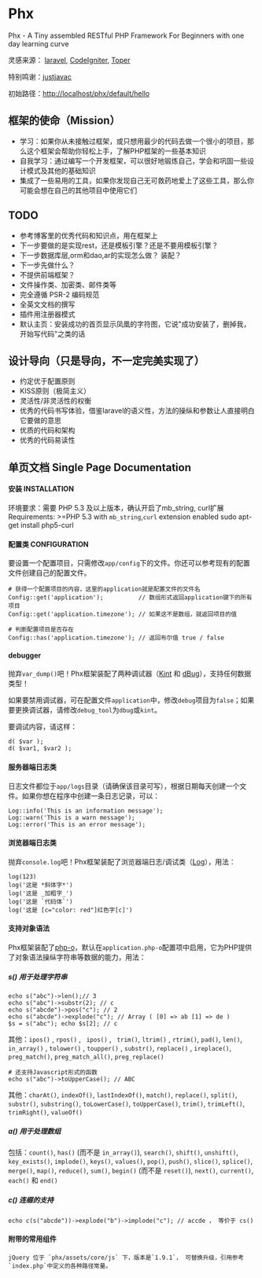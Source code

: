 Phx
===

Phx - A Tiny assembled  RESTful PHP Framework For Beginners with one day learning curve

灵感来源：
[laravel](http://laravel.com/),
[CodeIgniter](http://ellislab.com/codeigniter),
[Toper](http://my.oschina.net/mingtingling/blog?catalog=263852)

特别鸣谢：[justjavac](http://justjavac.com)

初始路径：<http://localhost/phx/default/hello>

## 框架的使命（Mission）
- 学习：如果你从未接触过框架，或只想用最少的代码去做一个很小的项目，那么这个框架会帮助你轻松上手，了解PHP框架的一些基本知识
- 自我学习：通过编写一个开发框架，可以很好地锻炼自己，学会和巩固一些设计模式及其他的基础知识
- 集成了一些易用的工具，如果你发现自己无可救药地爱上了这些工具，那么你可能会想在自己的其他项目中使用它们

## TODO
- 参考博客里的优秀代码和知识点，用在框架上
- 下一步要做的是实现rest，还是模板引擎？还是不要用模板引擎？
- 下一步数据库层,orm和dao,ar的实现怎么做？ 装配？
- 下一步先做什么？
- 不提供前端框架？
- 文件操作类、加密类、邮件类等
- 完全遵循 PSR-2 编码规范
- 全英文文档的撰写
- 插件用注册器模式
- 默认主页：安装成功的首页显示凤凰的字符图，它说"成功安装了，删掉我，开始写代码"之类的话

## 设计导向（只是导向，不一定完美实现了）
- 约定优于配置原则
- KISS原则（极简主义）
- 灵活性/非灵活性的权衡
- 优秀的代码书写体验，借鉴laravel的语义性，方法的操纵和参数让人直接明白它要做的意思
- 优质的代码和架构
- 优秀的代码易读性

## 单页文档 Single Page Documentation

#### 安装 INSTALLATION

环境要求：需要 PHP 5.3 及以上版本，确认开启了mb_string, curl扩展
Requirements: >=PHP 5.3 with `mb_string`,`curl` extension enabled
    sudo apt-get install php5-curl

<!--
首先：
    php composer.phar install
-->

#### 配置类 CONFIGURATION
要设置一个配置项目，只需修改`app/config`下的文件。你还可以参考现有的配置文件创建自己的配置文件。

    # 获得一个配置项目的内容，这里的application就是配置文件的文件名
    Config::get('application');          // 数组形式返回application键下的所有项目
    Config::get('application.timezone'); // 如果这不是数组，就返回项目的值

    # 判断配置项目是否存在
    Config::has('application.timezone'); // 返回布尔值 true / false

#### debugger
抛弃`var_dump()`吧！Phx框架装配了两种调试器（[Kint](http://raveren.github.io/kint) 和 [dBug](http://dbug.ospinto.com/)），支持任何数据类型！

如果要禁用调试器，可在配置文件`application`中，修改`debug`项目为`false`；如果要更换调试器，请修改`debug_tool`为`dbug`或`kint`。

要调试内容，请这样：

    d( $var );
    d( $var1, $var2 );

<!--
#### Kint （需开启 mb_string）
    d( $var );

    // 同 d( $var ); die;
    dd( $var );

    d( $var1, $var2 );

    // 禁用输出
    Kint::enabled(false);

#### dBug
    new dBug(get_defined_vars());

    $constants = get_defined_constants(true);
    new dBug($constants['user']);
-->

#### 服务器端日志类
日志文件都位于`app/logs`目录（请确保该目录可写），根据日期每天创建一个文件。如果你想在程序中创建一条日志记录，可以：

    Log::info('This is an information message');
    Log::warn('This is a warn message');
    Log::error('This is an error message');

#### 浏览器端日志类
抛弃`console.log`吧！Phx框架装配了浏览器端日志/调试类（[Log](http://adamschwartz.co/log/ )），用法：

    log(123)
    log('这是 *斜体字*')
    log('这是 _加粗字_')
    log('这是 `代码体`')
    log('这是 [c="color: red"]红色字[c]')

#### 支持对象语法
Phx框架装配了[php-o](https://github.com/jsebrech/php-o)，默认在`application.php-o`配置项中启用，它为PHP提供了对象语法操纵字符串等数据的能力，用法：

##### s() 用于处理字符串
    echo s("abc")->len();// 3
    echo s("abc")->substr(2); // c
    echo s("abcde")->pos("c"); // 2
    echo s("abcde")->explode("c"); // Array ( [0] => ab [1] => de )
    $s = s("abc"); echo $s[2]; // c

其他：`ipos()` , `rpos()` , ` ipos()` , ` trim()`, `ltrim()` , `rtrim()`, `pad()`, `len()`, `in_array()`
, `tolower()` , `toupper()` , `substr()`, `replace()` , `ireplace()`, `preg_match()`, `preg_match_all()`, `preg_replace()`

    # 还支持Javascript形式的函数
    echo s("abc")->toUpperCase(); // ABC

其他：`charAt()`, `indexOf()`, `lastIndexOf()`, `match()`, `replace()`, `split()`, `substr()`, `substring()`, `toLowerCase()`, `toUpperCase()`, `trim()`, `trimLeft()`, `trimRight()`, `valueOf()`

##### a() 用于处理数组
包括：`count()`, `has()` (而不是 `in_array()`), `search()`, `shift()`, `unshift()`, `key_exists()`, `implode()`, `keys()`, `values()`, `pop()`, `push()`, `slice()`, `splice()`, `merge()`, `map()`, `reduce()`, `sum()`, `begin()` (而不是 `reset()`), `next()`, `current()`, `each()` 和 `end()`

##### c() 连缀的支持
    echo c(s("abcde"))->explode("b")->implode("c"); // accde ， 等价于 cs()


#### 附带的常用组件
    jQuery 位于 `phx/assets/core/js` 下，版本是`1.9.1`， 可替换升级，引用参考`index.php`中定义的各种路径常量。
